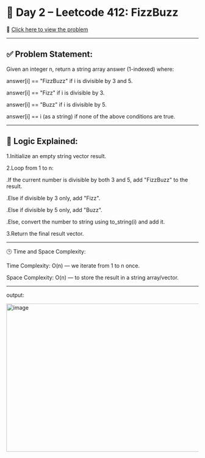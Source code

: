 # 📘 Day 2 – Leetcode 412: FizzBuzz

🔗 [Click here to view the problem](https://leetcode.com/problems/fizz-buzz/)

---
## ✅ Problem Statement:

Given an integer n, return a string array answer (1-indexed) where:

answer[i] == "FizzBuzz" if i is divisible by 3 and 5.

answer[i] == "Fizz" if i is divisible by 3.

answer[i] == "Buzz" if i is divisible by 5.

answer[i] == i (as a string) if none of the above conditions are true.

---
## 🧠 Logic Explained:

1.Initialize an empty string vector result.

2.Loop from 1 to n:

 .If the current number is divisible by both 3 and 5, add "FizzBuzz" to the result.

 .Else if divisible by 3 only, add "Fizz".

 .Else if divisible by 5 only, add "Buzz".

 .Else, convert the number to string using to_string(i) and add it.

3.Return the final result vector.

---

🕒 Time and Space Complexity:

Time Complexity: O(n) — we iterate from 1 to n once.

Space Complexity: O(n) — to store the result in a string array/vector.

---

output:

<img width="673" height="388" alt="image" src="https://github.com/user-attachments/assets/53a44af3-1343-4eb7-b131-aeb03c7bdad3" />


